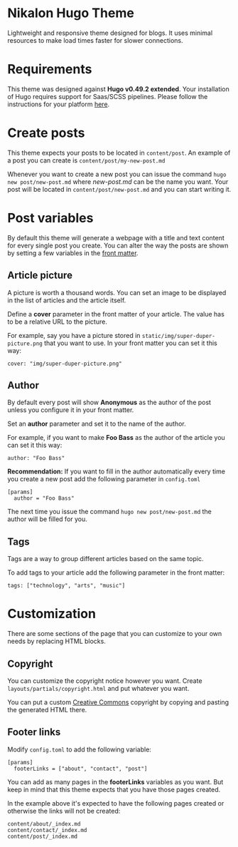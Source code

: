 # Nikalon Hugo Theme
Lightweight and responsive theme designed for blogs. It uses minimal resources to make load times faster for slower connections.

# Requirements
This theme was designed against **Hugo v0.49.2 extended**. Your installation of Hugo requires support for Saas/SCSS pipelines. Please follow the instructions for your platform [here](https://gohugo.io/getting-started/installing/).

# Create posts
This theme expects your posts to be located in `content/post`. An example of a post you can create is `content/post/my-new-post.md`

Whenever you want to create a new post you can issue the command `hugo new post/new-post.md` where *new-post.md* can be the name you want. Your post will be located in `content/post/new-post.md` and you can start writing it.

# Post variables
By default this theme will generate a webpage with a title and text content for every single post you create. You can alter the way the posts are shown by setting a few variables in the [front matter](https://gohugo.io/content-management/front-matter).

## Article picture
A picture is worth a thousand words. You can set an image to be displayed in the list of articles and the article itself.

Define a **cover** parameter in the front matter of your article. The value has to be a relative URL to the picture.

For example, say you have a picture stored in `static/img/super-duper-picture.png` that you want to use. In your front matter you can set it this way:

```
cover: "img/super-duper-picture.png"
```

## Author
By default every post will show **Anonymous** as the author of the post unless you configure it in your front matter.

Set an **author** parameter and set it to the name of the author.

For example, if you want to make **Foo Bass** as the author of the article you can set it this way:

```
author: "Foo Bass"
```

**Recommendation:** If you want to fill in the author automatically every time you create a new post add the following parameter in `config.toml`

```
[params]
  author = "Foo Bass"
```

The next time you issue the command `hugo new post/new-post.md` the author will be filled for you.

## Tags
Tags are a way to group different articles based on the same topic.

To add tags to your article add the following parameter in the front matter:

```
tags: ["technology", "arts", "music"]
```

# Customization
There are some sections of the page that you can customize to your own needs by replacing HTML blocks.

## Copyright
You can customize the copyright notice however you want. Create `layouts/partials/copyright.html` and put whatever you want.

You can put a custom [Creative Commons](https://creativecommons.org/choose/) copyright by copying and pasting the generated HTML there.

## Footer links
Modify `config.toml` to add the following variable:

```
[params]
  footerLinks = ["about", "contact", "post"]
```

You can add as many pages in the **footerLinks** variables as you want. But keep in mind that this theme expects that you have those pages created.

In the example above it's expected to have the following pages created or otherwise the links will not be created:

```
content/about/_index.md
content/contact/_index.md
content/post/_index.md
```